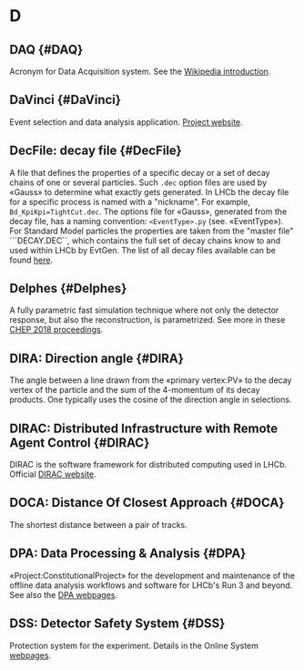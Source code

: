 # D

## DAQ {#DAQ}

Acronym for Data Acquisition system. See the [Wikipedia introduction](https://en.wikipedia.org/wiki/Data_acquisition).

## DaVinci {#DaVinci}

Event selection and data analysis application. [Project website](http://lhcbdoc.web.cern.ch/lhcbdoc/davinci/).

## DecFile: decay file {#DecFile}

A file that defines the properties of a specific decay or a set of decay chains of one or several particles. Such ```.dec``` option files are used by «Gauss» to determine what exactly gets generated. In LHCb the decay file for a specific process is named with a "nickname". For example, ```Bd_KpiKpi=TightCut.dec```. The options file for «Gauss», generated from the decay file, has a naming convention: ```<EventType>.py``` (see. «EventType»).
For Standard Model particles the properties are taken from the "master file" ```DECAY.DEC``, which contains the full set of decay chains know to and used within LHCb by EvtGen. 
The list of all decay files available can be found [here](http://lhcbdoc.web.cern.ch/lhcbdoc/decfiles/). 

## Delphes {#Delphes}

A fully parametric fast simulation technique where not only the detector response, but also the reconstruction, is parametrized. 
See more in these [CHEP 2018 proceedings](https://www.epj-conferences.org/articles/epjconf/pdf/2019/19/epjconf_chep2018_02024.pdf).

## DIRA: Direction angle {#DIRA}

The angle between a line drawn from the «primary vertex:PV» to the decay vertex of the particle and the sum of the 4-momentum of its decay products.
One typically uses the cosine of the direction angle in selections.

## DIRAC: Distributed Infrastructure with Remote Agent Control {#DIRAC}

DIRAC is the software framework for distributed computing used in LHCb.
Official [DIRAC website](http://diracgrid.org/).

## DOCA: Distance Of Closest Approach {#DOCA}

The shortest distance between a pair of tracks.

## DPA: Data Processing & Analysis {#DPA}

«Project:ConstitutionalProject» for the development and maintenance of the offline data analysis workflows and software
for LHCb's Run 3 and beyond.
See also the [DPA webpages](https://lhcb-dpa.web.cern.ch/).

## DSS: Detector Safety System {#DSS}

Protection system for the experiment.
Details in the Online System [webpages](http://lhcb-comp.web.cern.ch/lhcb-comp/DSS/default.htm).

